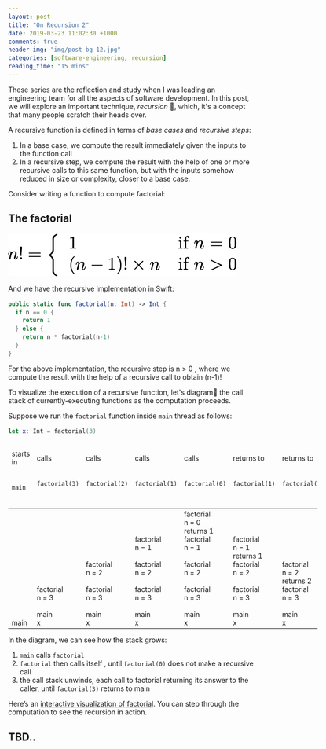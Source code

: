 ```yaml
---
layout: post
title: "On Recursion 2"
date: 2019-03-23 11:02:30 +1000
comments: true
header-img: "img/post-bg-12.jpg"
categories: [software-engineering, recursion]
reading_time: "15 mins"
---
```


These series are the reflection and study when I was leading an engineering team for all the aspects of software development.
In this post, we will explore an important technique, *recursion* 🌿, which, it's a concept that many people scratch their
heads over.

<!--more-->

A recursive function is defined in terms of *base cases* and *recursive steps*:

1. In a base case, we compute the result immediately given the inputs to the function call
2. In a recursive step, we compute the result with the help of one or more recursive calls to this same function, 
   but with the inputs somehow reduced in size or complexity, closer to a base case.

Consider writing a function to compute factorial:

## The factorial

![demo](/img/se/factorial-def.png)

And we have the recursive implementation in Swift:

```swift
public static func factorial(n: Int) -> Int {
  if n == 0 {
    return 1
  } else {
    return n * factorial(n-1)
  }
}
```

For the above implementation, the recursive step is n > 0 , where we compute the result with the help of a recursive call to obtain (n-1)!

To visualize the execution of a recursive function, let's diagram🎨 the call stack of currently-executing functions as the computation proceeds.

Suppose we run the `factorial` function inside `main` thread as follows:

```swift
let x: Int = factorial(3)
```

<div class="overflow:scroll" style="margin-right: -25%;">
       <table class="table">
        <thead>
         <tr>
          <td>
           <p>
            starts in
            <br>
             <code>
              main
             </code>
            <br>
           </p>
          </td>
          <td>
           <p>
            calls
            <br>
             <code>
              factorial(3)
             </code>
            <br>
           </p>
          </td>
          <td>
           <p>
            calls
            <br>
             <code>
              factorial(2)
             </code>
            <br>
           </p>
          </td>
          <td>
           <p>
            calls
            <br>
             <code>
              factorial(1)
             </code>
            <br>
           </p>
          </td>
          <td>
           <p>
            calls
            <br>
             <code>
              factorial(0)
             </code>
            <br>
           </p>
          </td>
          <td>
           <p>
            returns to
            <br>
             <code>
              factorial(1)
             </code>
            <br>
           </p>
          </td>
          <td>
           <p>
            returns to
            <br>
             <code>
              factorial(2)
             </code>
            <br>
           </p>
          </td>
          <td>
           <p>
            returns to
            <br>
             <code>
              factorial(3)
             </code>
            <br>
           </p>
          </td>
          <td>
           <p>
            returns to
            <br>
             <code>
              main
             </code>
            <br>
           </p>
          </td>
         </tr>
        </thead>
        <tbody class="no-markdown">
         <tr>
          <td style="vertical-align: bottom;">
           <div class="panel panel-primary">
            <div class="panel-heading">
             main
            </div>
            <div class="panel-body">
            </div>
           </div>
          </td>
          <td style="vertical-align: bottom;">
           <div class="panel panel-primary">
            <div class="panel-heading">
             factorial
            </div>
            <div class="panel-body">
             n = 3
             <br>
             <br>
            </div>
           </div>
           <div class="panel panel-info">
            <div class="panel-heading">
             main
            </div>
            <div class="panel-body">
             x
            </div>
           </div>
          </td>
          <td style="vertical-align: bottom;">
           <div class="panel panel-primary">
            <div class="panel-heading">
             factorial
            </div>
            <div class="panel-body">
             n = 2
             <br>
             <br>
            </div>
           </div>
           <div class="panel panel-info">
            <div class="panel-heading">
             factorial
            </div>
            <div class="panel-body">
             n = 3
             <br>
             <br>
            </div>
           </div>
           <div class="panel panel-info">
            <div class="panel-heading">
             main
            </div>
            <div class="panel-body">
             x
            </div>
           </div>
          </td>
          <td style="vertical-align: bottom;">
           <div class="panel panel-primary">
            <div class="panel-heading">
             factorial
            </div>
            <div class="panel-body">
             n = 1
             <br>
             <br>
            </div>
           </div>
           <div class="panel panel-info">
            <div class="panel-heading">
             factorial
            </div>
            <div class="panel-body">
             n = 2
             <br>
             <br>
            </div>
           </div>
           <div class="panel panel-info">
            <div class="panel-heading">
             factorial
            </div>
            <div class="panel-body">
             n = 3
             <br>
             <br>
            </div>
           </div>
           <div class="panel panel-info">
            <div class="panel-heading">
             main
            </div>
            <div class="panel-body">
             x
            </div>
           </div>
          </td>
          <td style="vertical-align: bottom;">
           <div class="panel panel-primary">
            <div class="panel-heading">
             factorial
            </div>
            <div class="panel-body">
             n = 0
             <br>
              <span class="return-value">
               returns 1
              </span>
             <br>
            </div>
           </div>
           <div class="panel panel-info">
            <div class="panel-heading">
             factorial
            </div>
            <div class="panel-body">
             n = 1
             <br>
             <br>
            </div>
           </div>
           <div class="panel panel-info">
            <div class="panel-heading">
             factorial
            </div>
            <div class="panel-body">
             n = 2
             <br>
             <br>
            </div>
           </div>
           <div class="panel panel-info">
            <div class="panel-heading">
             factorial
            </div>
            <div class="panel-body">
             n = 3
             <br>
             <br>
            </div>
           </div>
           <div class="panel panel-info">
            <div class="panel-heading">
             main
            </div>
            <div class="panel-body">
             x
            </div>
           </div>
          </td>
          <td style="vertical-align: bottom;">
           <div class="panel panel-primary">
            <div class="panel-heading">
             factorial
            </div>
            <div class="panel-body">
             n = 1
             <br>
              <span class="return-value">
               returns 1
              </span>
             <br>
            </div>
           </div>
           <div class="panel panel-info">
            <div class="panel-heading">
             factorial
            </div>
            <div class="panel-body">
             n = 2
             <br>
             <br>
            </div>
           </div>
           <div class="panel panel-info">
            <div class="panel-heading">
             factorial
            </div>
            <div class="panel-body">
             n = 3
             <br>
             <br>
            </div>
           </div>
           <div class="panel panel-info">
            <div class="panel-heading">
             main
            </div>
            <div class="panel-body">
             x
            </div>
           </div>
          </td>
          <td style="vertical-align: bottom;">
           <div class="panel panel-primary">
            <div class="panel-heading">
             factorial
            </div>
            <div class="panel-body">
             n = 2
             <br>
              <span class="return-value">
               returns 2
              </span>
             <br>
            </div>
           </div>
           <div class="panel panel-info">
            <div class="panel-heading">
             factorial
            </div>
            <div class="panel-body">
             n = 3
             <br>
             <br>
            </div>
           </div>
           <div class="panel panel-info">
            <div class="panel-heading">
             main
            </div>
            <div class="panel-body">
             x
            </div>
           </div>
          </td>
          <td style="vertical-align: bottom;">
           <div class="panel panel-primary">
            <div class="panel-heading">
             factorial
            </div>
            <div class="panel-body">
             n = 3
             <br>
              <span class="return-value">
               returns 6
              </span>
             <br>
            </div>
           </div>
           <div class="panel panel-info">
            <div class="panel-heading">
             main
            </div>
            <div class="panel-body">
             x
            </div>
           </div>
          </td>
          <td style="vertical-align: bottom;">
           <div class="panel panel-primary">
            <div class="panel-heading">
             main
            </div>
            <div class="panel-body">
             x = 6
            </div>
           </div>
          </td>
         </tr>
        </tbody>
       </table>
      </div>

In the diagram, we can see how the stack grows:

1. `main` calls `factorial`
2. `factorial` then calls itself , until `factorial(0)` does not make a recursive call
3. the call stack unwinds, each call to factorial returning its answer to the caller, until `factorial(3)` returns to main

Here’s an [interactive visualization of factorial](http://www.pythontutor.com/visualize.html#mode=display). 
You can step through the computation to see the recursion in action. 

## TBD..
